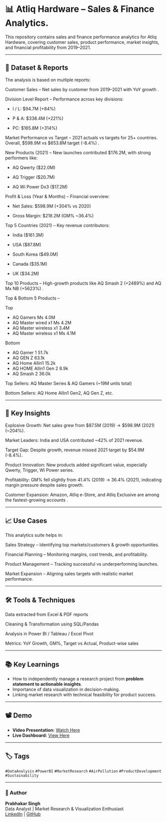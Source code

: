 # 📊 Atliq Hardware – Sales & Finance Analytics.

This repository contains sales and finance performance analytics for Atliq Hardware, covering customer sales, product performance, market insights, and financial profitability from 2019–2021.

---

## 📁 Dataset & Reports

The analysis is based on multiple reports:

Customer Sales – Net sales by customer from 2019–2021 with YoY growth
.

Division Level Report – Performance across key divisions:

* I / L: $94.7M (+84%)

* P & A: $338.4M (+221%)

* PC: $165.8M (+314%)

 Market Performance vs Target – 2021 actuals vs targets for 25+ countries. Overall, $598.9M vs $653.8M target (-8.4%)
.

 New Products (2021) – New launches contributed $176.2M, with strong performers like:

* AQ Qwerty ($22.0M)

* AQ Trigger ($20.7M)

* AQ Wi Power Dx3 ($17.2M)

 Profit & Loss (Year & Months) – Financial overview:

* Net Sales: $598.9M (+304% vs 2020)

* Gross Margin: $218.2M (GM% ~36.4%)

 Top 5 Countries (2021) – Key revenue contributors:

* India ($161.3M)

* USA ($87.8M)

* South Korea ($49.0M)

* Canada ($35.1M)

* UK ($34.2M)

 Top 10 Products – High-growth products like AQ Smash 2 (+2489%) and AQ Mx NB (+5623%)
.

Top & Bottom 5 Products –

Top

* AQ Gamers Ms 4.0M
* AQ Master wired x1 Ms 4.2M
* AQ Master wireless x1 3.4M
* AQ Master wireless x1 Ms 4.1M

Bottom 

* AQ Gamer 1 51.7k
* AQ GEN Z 63.1k
* AQ Home Allin1 15.2k
* AQ HOME Allin1 Gen 2 8.9k
* AQ Smash 2 36.0k


Top Sellers: AQ Master Series & AQ Gamers (~19M units total)

Bottom Sellers: AQ Home Allin1 Gen2, AQ Gen Z, etc.

---

## 📌 Key Insights

Explosive Growth: Net sales grew from $87.5M (2019) → $598.9M (2021) (~204%).

Market Leaders: India and USA contributed ~42% of 2021 revenue.

Target Gap: Despite growth, revenue missed 2021 target by $54.9M (-8.4%).

Product Innovation: New products added significant value, especially Qwerty, Trigger, Wi Power series.

Profitability: GM% fell slightly from 41.4% (2019) → 36.4% (2021), indicating margin pressure despite sales growth.

Customer Expansion: Amazon, Atliq e-Store, and Atliq Exclusive are among the fastest-growing accounts
.

--- 

## 📈 Use Cases

This analytics suite helps in:

Sales Strategy – Identifying top markets/customers & growth opportunities.

Financial Planning – Monitoring margins, cost trends, and profitability.

Product Management – Tracking successful vs underperforming launches.

Market Expansion – Aligning sales targets with realistic market performance.

--- 

## 🛠️ Tools & Techniques

Data extracted from Excel & PDF reports

Cleaning & Transformation using SQL/Pandas

Analysis in Power BI / Tableau / Excel Pivot

Metrics: YoY Growth, GM%, Target vs Actual, Product-wise sales

---

## 📚 Key Learnings
- How to independently manage a research project from **problem statement to actionable insights**.
- Importance of data visualization in decision-making.
- Linking market research with technical feasibility for product success.

---

## 📽 Demo
- **Video Presentation:** [Watch Here](https://lnkd.in/d_Stvvav)  
- **Live Dashboard:** [View Here](https://lnkd.in/dyb-wGnj)

---

## 🏷 Tags
`#DataAnalysis` `#PowerBI` `#MarketResearch` `#AirPollution` `#ProductDevelopment` `#Sustainability`

---

### 📌 Author
**Prabhakar Singh**  
Data Analyst | Market Research & Visualization Enthusiast  
[LinkedIn](https://www.linkedin.com/in/prabhakarsingh001/) | [GitHub](https://github.com/)  
